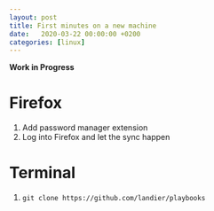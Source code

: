 ```yaml
---
layout: post
title: First minutes on a new machine
date:   2020-03-22 00:00:00 +0200
categories: [linux]
---
```


__Work in Progress__

# Firefox
1. Add password manager extension
2. Log into Firefox and let the sync happen

# Terminal
1. `git clone https://github.com/landier/playbooks`
